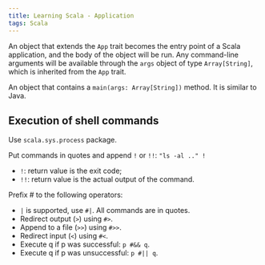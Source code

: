 ```yaml
---
title: Learning Scala - Application
tags: Scala
---
```


An object that extends the `App` trait becomes the entry point of a Scala application, and the body of the object will be run. Any command-line arguments will be available through the `args` object of type `Array[String]`, which is inherited from the `App` trait.

An object that contains a `main(args: Array[String])` method. It is similar to Java.

## Execution of shell commands
Use `scala.sys.process` package.

Put commands in quotes and append `!` or `!!`: `"ls -al .." !`

* `!`: return value is the exit code;
* `!!`: return value is the actual output of the command.

Prefix # to the following operators:

* `|` is supported, use `#|`. All commands are in quotes.
* Redirect output (`>`) using `#>`.
* Append to a file (`>>`) using `#>>`.
* Redirect input (`<`) using `#<`.
* Execute q if p was successful: `p #&& q`.
* Execute q if p was unsuccessful: `p #|| q`.


